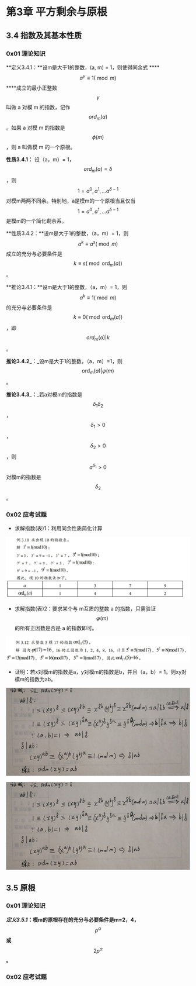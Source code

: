 # 第3章 平方剩余与原根

## 3.4 指数及其基本性质

### 0x01 理论知识

**定义3.4.1：**设m是大于1的整数，\(a, m\) = 1，则使得同余式 ****$$a^{\gamma} \equiv 1(\bmod m)$$ ****成立的最小正整数 $$\gamma$$ 叫做 a 对模 m 的指数，记作 $$ord_m(a)$$ 。如果 a 对模 m 的指数是 $$\phi(m)$$ ，则 a 叫做模 m 的一个原根。

**性质3.4.1：** 设（a，m）= 1， $$ord_m(a)=\delta$$ ，则 $$1=a^0, a^1,\dots a^{\delta-1 }$$ 对模m两两不同余。特别地，a是模m的一个原根当且仅当 $$1=a^0, a^1,\dots a^{\delta-1 }$$ 是模m的一个简化剩余系。

**性质3.4.2：**设m是大于1的整数，（a，m）= 1，则 $$a^{k} \equiv a^{s}(\bmod m)$$ 成立的充分与必要条件是 $$k \equiv s\left(\bmod \operatorname{ord}_{m}(a)\right)$$ 。

**推论3.4.1：**设m是大于1的整数，（a，m）= 1，则 $$a^{k} \equiv 1(\bmod m)$$ 的充分与必要条件是 $$k \equiv 0\left(\bmod \operatorname{ord}_{m}(a)\right)$$ ，即 $${ord}_{m}(a)|k$$ 。

**推论3.4.2**_**：**_设m是大于1的整数，（a，m）=1，则 $$\operatorname{ord}_{m}(a) | \varphi(m)$$ 。

**推论3.4.3**_**：**_若a对模m的指数是 $$\delta_1 \delta_{2}$$ ， $$\delta_1>0$$ ， $$\delta_2>0$$ ，则 $$a^{\delta_1}>0$$ 对模m的指数是 $$\delta_{2}$$ 。

### 0x02 应考试题

* 求解指数\(表\)1：利用同余性质简化计算

![&#x6CD5;1 &#x5229;&#x7528;&#x540C;&#x4F59;&#x6027;&#x8D28;&#x7B80;&#x5316;&#x8BA1;&#x7B97;](../.gitbook/assets/snipaste_2020-06-03_23-06-25.jpg)

* 求解指数\(表\)2：要求某个与 m互质的整数 a 的指数，只需验证 $$ \varphi(m)$$ 的所有正因数是否是 a 的指数即可。

![&#x6CD5;2 &#x5229;&#x7528;&#x63A8;&#x8BBA;3.4.2](../.gitbook/assets/snipaste_2020-06-04_09-18-22.jpg)

* 证明：若x对模m的指数是a，y对模m的指数是b，并且（a，b）= 1，则xy对模m的指数为ab。 

![&#x63A8;&#x8BBA;3.4.1 + &#x540C;&#x4F59;&#x6027;&#x8D28;](../.gitbook/assets/tim-tu-pian-20200604094734.jpg)

![&#x63A8;&#x8BBA;3.4.1 + &#x540C;&#x4F59;&#x6027;&#x8D28;](../.gitbook/assets/tim-tu-pian-20200604094734.jpg)

## 3.5 原根

### 0x01 理论知识

_**定义3.5.1**_**：模m的原根存在的充分与必要条件是m=2，4，** $$p^{\alpha}$$ **或** $$2 p^{\alpha}$$ **。**

### 0x02 应考试题



